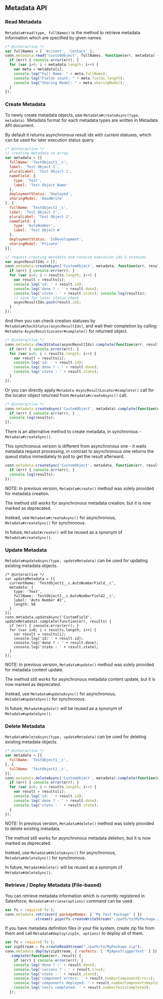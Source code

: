 ---
---

## Metadata API


### Read Metadata

`Metadata#read(type, fullNames)` is the method to retrieve metadata information which are specified by given names.

```javascript
/* @interactive */
var fullNames = [ 'Account', 'Contact' ];
conn.metadata.read('CustomObject', fullNames, function(err, metadata) {
  if (err) { console.error(err); }
  for (var i=0; i < metadata.length; i++) {
    var meta = metadata[i];
    console.log("Full Name: " + meta.fullName);
    console.log("Fields count: " + meta.fields.length);
    console.log("Sharing Model: " + meta.sharingModel);
  }
});
```

### Create Metadata

To newly create metadata objects, use `Metadata#createAsync(type, metadata)`.
Metadata format for each metadata types are written in Metadata API document.

By default it returns asynchronous result ids with current statuses,
which can be used for later execution status query.

```javascript
/* @interactive */
// creating metadata in array
var metadata = [{
  fullName: 'TestObject1__c',
  label: 'Test Object 1',
  pluralLabel: 'Test Object 1',
  nameField: {
    type: 'Text',
    label: 'Test Object Name'
  },
  deploymentStatus: 'Deployed',
  sharingModel: 'ReadWrite'
}, {
  fullName: 'TestObject2__c',
  label: 'Test Object 2',
  pluralLabel: 'Test Object 2',
  nameField: {
    type: 'AutoNumber',
    label: 'Test Object #'
  },
  deploymentStatus: 'InDevelopment',
  sharingModel: 'Private'
}];

// request creating metadata and receive execution ids & statuses
var asyncResultIds = [];
conn.metadata.createAsync('CustomObject', metadata, function(err, results) {
  if (err) { console.err(err); }
  for (var i=0; i < results.length; i++) {
    var result = results[i];
    console.log('id: ' + result.id);
    console.log('done ? : ' + result.done);
    console.log('state : ' + result.state); console.log(results);
    // save for later status check 
    asyncResultIds.push(result.id);
  }
});

```

And then you can check creation statuses by `Metadata#checkStatus(asyncResultIds)`,
and wait their completion by calling `Metadata-AsyncResultLocator#complete()` for returned object.

```javascript
/* @interactive */
conn.metadata.checkStatus(asyncResultIds).complete(function(err, results) {
  if (err) { console.error(err); }
  for (var i=0; i < results.length; i++) {
    var result = results[i];
    console.log('id: ' + result.id);
    console.log('done ? : ' + result.done);
    console.log('state : ' + result.state);
  }
});
```

Or you can directly apply `Metadata-AsyncResultLocator#complete()` call for the locator object
returned from `Metadata#createAsync()` call.

```javascript
/* @interactive */
conn.metadata.createAsync('CustomObject', metadata).complete(function(err, results) {
  if (err) { console.err(err); }
  console.log(results); 
});
````

There is an alternative method to create metadata, in synchronous - `Metadata#createSync()`.

This synchronous version is different from asynchronous one - it waits metadata request processing,
in contrast to asynchronous one returns the queud status immediately to poll to get the result afterward.

```javascript
conn.metadata.createSync('CustomObject', metadata, function(err, results) {
  if (err) { console.err(err); }
  console.log(results); 
});
````


NOTE: In previous version, `Metadata#create()` method was solely provided for metadata creation.

The method still works for asynchronous metadata creation, but it is now marked as deprecated.

Instead, use `Metadata#createAsync()` for asynchronous, `Metadata#createSync()` for synchronous.

In future, `Metadat#create()` will be reused as a synonym of `Metadata#createSync()`.


### Update Metadata

`Metadata#updateAsync(type, updateMetadata)` can be used for updating existing metadata objects.

```
/* @interactive */
var updateMetadata = [{
  currentName: 'TestObject1__c.AutoNumberField__c',
  metadata: {
    type: 'Text',
    fullName: 'TestObject2__c.AutoNumberField2__c',
    label: 'Auto Number #2',
    length: 50
  }
}];
conn.metadata.updateAsync('CustomField', updateMetadata).complete(function(err, results) {
  if (err) { console.error(err); }
  for (var i=0; i < results.length; i++) {
    var result = results[i];
    console.log('id: ' + result.id);
    console.log('done ? : ' + result.done);
    console.log('state : ' + result.state);
  }
});
```

NOTE: In previous version, `Metadata#update()` method was solely provided for metadata content update.

The method still works for asynchronous metadata content update, but it is now marked as deprecated.

Instead, use `Metadata#updateAsync()` for asynchronous, `Metadata#updateSync()` for synchronous.

In future, `Metadat#update()` will be reused as a synonym of `Metadata#updateSync()`.


### Delete Metadata

`Metadata#deleteAsync(type, updateMetadata)` can be used for deleting existing metadata objects.

```javascript
/* @interactive */
var metadata = [{
  fullName: 'TestObject1__c',
}, {
  fullName: 'TestObject2__c',
}];
conn.metadata.deleteAsync('CustomObject', metadata).complete(function(err, results) {
  if (err) { console.error(err); }
  for (var i=0; i < results.length; i++) {
    var result = results[i];
    console.log('id: ' + result.id);
    console.log('done ? : ' + result.done);
    console.log('state : ' + result.state);
  }
});
```

NOTE: In previous version, `Metadata#delete()` method was solely provided to delete existing metadata.

The method still works for asynchronous metadata deletion, but it is now marked as deprecated.

Instead, use `Metadata#deleteAsync()` for asynchronous, `Metadata#deleteSync()` for synchronous.

In future, `Metadat#delete()` will be reused as a synonym of `Metadata#deleteSync()`.


### Retrieve / Deploy Metadata (File-based)

You can retrieve metadata information which is currently registered in Salesforce,
`Metadata#retrieve(options)` command can be used.

```javascript
var fs = require('fs');
conn.metadata.retrieve({ packageNames: [ 'My Test Package' ] })
             .stream().pipe(fs.createWriteStream("./path/to/MyPackage.zip"));
```

If you have metadata definition files in your file system, create zip file from them 
and call `Metadata#deploy(zipIn, options)` to deploy all of them.

```javascript
var fs = require('fs');
var zipStream = fs.createReadStream("./path/to/MyPackage.zip");
conn.metadata.deploy(zipStream, { runTests: [ 'MyApexTriggerTest' ] })
  .complete(function(err, result) {
    if (err) { console.error(err); }
    console.log('done ? :' + result.done);
    console.log('success ? : ' + result.true);
    console.log('state : ' + result.state);
    console.log('component errors: ' + result.numberComponentErrors);
    console.log('components deployed: ' + result.numberComponentsDeployed);
    console.log('tests completed: ' + result.numberTestsCompleted);
  });
```



